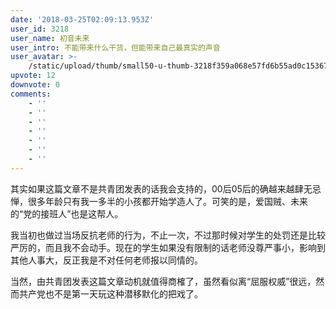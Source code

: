 ```yaml
---
date: '2018-03-25T02:09:13.953Z'
user_id: 3218
user_name: 初音未来
user_intro: 不能带来什么干货，但能带来自己最真实的声音
user_avatar: >-
    /static/upload/thumb/small50-u-thumb-3218f359a068e57fd6b55ad0c15367a0a9dc68bc2cb7.png
upvote: 12
downvote: 0
comments:
    - ''
    - ''
    - ''
    - ''
    - ''
    - ''
    - ''
---
```


其实如果这篇文章不是共青团发表的话我会支持的，00后05后的确越来越肆无忌惮，很多年龄只有我一多半的小孩都开始学造人了。可笑的是，爱国贼、未来的“党的接班人”也是这帮人。

我当初也做过当场反抗老师的行为，不止一次，不过那时候对学生的处罚还是比较严厉的，而且我不会动手。现在的学生如果没有限制的话老师没尊严事小，影响到其他人事大，反正我是不对任何老师报以同情的。

当然，由共青团发表这篇文章动机就值得商榷了，虽然看似离“屈服权威”很远，然而共产党也不是第一天玩这种潜移默化的把戏了。
